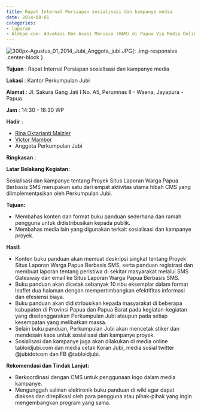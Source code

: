 ```yaml
---
title: Rapat Internal Persiapan sosialisasi dan kampanye media
date: 2014-08-01
categories:
- laporan
- Aldepe.com- Advokasi Hak Asasi Manusia (HAM) di Papua Via Media Online, Mobile Phone dan Social Media 
---
```

![300px-Agustus_01_2014_Jubi_Anggota_jubi.JPG](/uploads/300px-Agustus_01_2014_Jubi_Anggota_jubi.JPG){: .img-responsive .center-block }

**Tujuan** : Rapat Internal Persiapan sosialisasi dan kampanye media

**Lokasi** : Kantor Perkumpulan Jubi

**Alamat** : Jl. Sakura Gang Jati I No. A5, Perumnas II - Waena, Jayapura - Papua

**Jam** : 14:30 - 16:30 WP

**Hadir** : 
* [Rina Oktarianti Maizier](http://wiki.ciptamedia.org/wiki/Rina_Oktarianti_Maizier)
* [Victor Mambor](http://wiki.ciptamedia.org/wiki/Victor_Mambor)
* Anggota Perkumpulan Jubi

**Ringkasan** : 

**Latar Belakang Kegiatan:**

Sosialisasi dan kampanye tentang Proyek Situs Laporan Warga Papua Berbasis SMS merupakan satu dari empat aktivitas utama hibah CMS yang diimplementasikan oleh Perkumpulan Jubi.

**Tujuan:**

* Membahas konten dan format buku panduan sederhana dan ramah pengguna untuk didistribusikan kepada publik.
* Membahas media lain yang digunakan terkait sosialisasi dan kampanye proyek.

**Hasil:**

* Konten buku panduan akan memuat deskripsi singkat tentang Proyek Situs Laporan Warga Papua Berbasis SMS, serta panduan registrasi dan membuat laporan tentang peristiwa di sekitar masyarakat melalui SMS Gateaway dan email ke Situs Laporan Warga Papua Berbasis SMS.
* Buku panduan akan dicetak sebanyak 10 ribu eksemplar dalam format leaflet dua halaman dengan mempertimbangkan efektifitas informasi dan efesiensi biaya.
* Buku panduan akan didistribusikan kepada masyarakat di beberapa kabupaten di Provinsi Papua dan Papua Barat pada kegiatan-kegiatan yang diselenggarakan Perkumpulan Jubi ataupun pada setiap kesempatan yang melibatkan massa.
* Selain buku panduan, Perkumpulan Jubi akan mencetak stiker dan mendesain kaos untuk sosialisasi dan kampanye proyek.
* Sosialisasi dan kampanye juga akan dilakukan di media online tabloidjubi.com dan media cetak Koran Jubi, media sosial twitter @jubidotcom dan FB @tabloidjubi.

**Rekomendasi dan Tindak Lanjut:**

* Berkoordinasi dengan CMS untuk penggunaan logo dalam media kampanye.
* Mengunggah salinan elektronik buku panduan di wiki agar dapat diakses dan direplikasi oleh para pengguna atau pihak-pihak yang ingin mengembangkan program yang sama.
